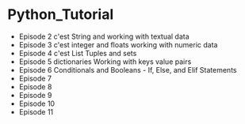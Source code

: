 # Python_Tutorial

- Episode 2 c'est String and working with textual data
- Episode 3 c'est integer and floats working with numeric data
- Episode 4 c'est List Tuples and sets
- Episode 5 dictionaries Working with keys value pairs
- Episode 6 Conditionals and Booleans - If, Else, and Elif Statements
- Episode 7
- Episode 8
- Episode 9
- Episode 10
- Episode 11